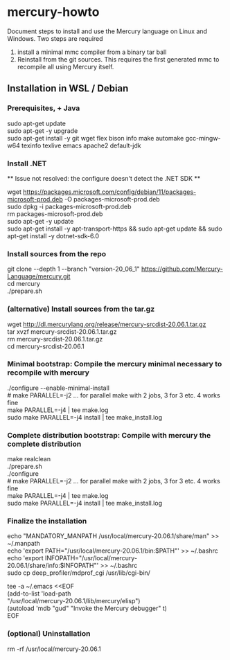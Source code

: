 # mercury-howto
Document steps to install and use the Mercury language on Linux and Windows.
Two steps are required

1. install a minimal mmc compiler from a binary tar ball
2. Reinstall from the git sources. This requires the first generated mmc to recompile all using Mercury itself.

## Installation in WSL / Debian

### Prerequisites, + Java

  sudo apt-get update  
  sudo apt-get -y upgrade  
  sudo apt-get install -y git wget flex bison info make automake gcc-mingw-w64 texinfo texlive emacs apache2 default-jdk  

### Install .NET

** Issue not resolved: the configure doesn't detect the .NET SDK **

  wget https://packages.microsoft.com/config/debian/11/packages-microsoft-prod.deb -O packages-microsoft-prod.deb  
  sudo dpkg -i packages-microsoft-prod.deb  
  rm packages-microsoft-prod.deb  
  sudo apt-get -y update  
  sudo apt-get install -y apt-transport-https && sudo apt-get update && sudo apt-get install -y dotnet-sdk-6.0  

### Install sources from the repo

  git clone --depth 1 --branch "version-20_06_1" https://github.com/Mercury-Language/mercury.git  
  cd mercury  
  ./prepare.sh  
  
### (alternative) Install sources from the tar.gz

  wget http://dl.mercurylang.org/release/mercury-srcdist-20.06.1.tar.gz  
  tar xvzf mercury-srcdist-20.06.1.tar.gz  
  rm mercury-srcdist-20.06.1.tar.gz  
  cd mercury-srcdist-20.06.1  

### Minimal bootstrap: Compile the mercury minimal necessary to recompile with mercury

  ./configure --enable-minimal-install  
  \# make PARALLEL=-j2 ... for parallel make with 2 jobs, 3 for 3 etc.  4 works fine  
  make PARALLEL=-j4 | tee make.log  
  sudo make PARALLEL=-j4 install | tee make_install.log  

### Complete distribution bootstrap: Compile with mercury the complete distribution

  make realclean  
  ./prepare.sh  
  ./configure  
  \# make PARALLEL=-j2 ... for parallel make with 2 jobs, 3 for 3 etc. 4 works fine  
  make PARALLEL=-j4 | tee make.log  
  sudo make PARALLEL=-j4 install | tee make_install.log  

### Finalize the installation

  echo "MANDATORY_MANPATH /usr/local/mercury-20.06.1/share/man" >> ~/.manpath  
  echo 'export PATH="/usr/local/mercury-20.06.1/bin:$PATH"' >> ~/.bashrc  
  echo 'export INFOPATH="/usr/local/mercury-20.06.1/share/info:$INFOPATH"' >> ~/.bashrc  
  sudo cp deep_profiler/mdprof_cgi /usr/lib/cgi-bin/  

tee -a ~/.emacs <<EOF  
        (add-to-list 'load-path  
                "/usr/local/mercury-20.06.1/lib/mercury/elisp")  
        (autoload 'mdb "gud" "Invoke the Mercury debugger" t)  
EOF

### (optional) Uninstallation

  rm -rf /usr/local/mercury-20.06.1  
